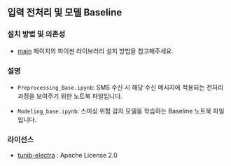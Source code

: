## 입력 전처리 및 모델 Baseline

### 설치 방법 및 의존성

- [main](https://github.com/IamJunhaHwang/Anti-S) 페이지의 파이썬 라이브러리 설치 방법을 참고해주세요.

### 설명

- `Preprocessing_Base.ipynb`: SMS 수신 시 해당 수신 메시지에 적용되는 전처리 과정을 보여주기 위한 노트북 파일입니다.

- `Modeling_base.ipynb`: 스미싱 위험 감지 모델을 학습하는 Baseline 노트북 파일입니다.

### 라이선스 

- [tunib-electra](https://github.com/tunib-ai/tunib-electra) : Apache License 2.0
